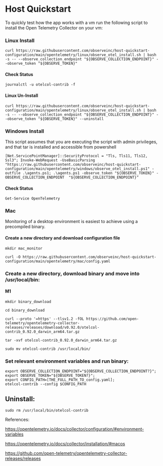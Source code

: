 # Host Quickstart
To quickly test how the app works with a vm run the following script to install the Open Telemetry Collector on your vm:

### Linux Install
```
curl https://raw.githubusercontent.com/observeinc/host-quickstart-configuration/main/opentelemetry/linux/observe_otel_install.sh | bash -s -- --observe_collection_endpoint "${OBSERVE_COLLECTION_ENDPOINT}" --observe_token "${OBSERVE_TOKEN}"
```

#### Check Status
```
journalctl -u otelcol-contrib -f
```

#### Linux Un-Install
```
curl https://raw.githubusercontent.com/observeinc/host-quickstart-configuration/main/opentelemetry/linux/observe_otel_install.sh | bash -s -- --observe_collection_endpoint "${OBSERVE_COLLECTION_ENDPOINT}" --observe_token "${OBSERVE_TOKEN}" --uninstall
```

### Windows Install
This script assumes that you are executing the script with admin privileges, and that tar is installed and accessible from powershell

```
[Net.ServicePointManager]::SecurityProtocol = "Tls, Tls11, Tls12, Ssl3"; Invoke-WebRequest -UseBasicParsing "https://raw.githubusercontent.com/observeinc/host-quickstart-configuration/main/opentelemetry/windows/observe_otel_install.ps1" -outfile .\agents.ps1; .\agents.ps1 -observe_token "${OBSERVE_TOKEN}" -OBSERVE_COLLECTION_ENDPOINT  "${OBSERVE_COLLECTION_ENDPOINT}"

```

#### Check Status
```
Get-Service OpenTelemetry
```

### Mac

Monitoring of a desktop environment is easiest to achieve using a precompiled binary.

#### Create a new directory and download configuration file
```
mkdir mac_monitor

curl -O https://raw.githubusercontent.com/observeinc/host-quickstart-configuration/main/opentelemetry/mac/config.yaml
```

### Create a new directory, download binary and move into /usr/local/bin:
#### M1
```
mkdir binary_download

cd binary_download

curl --proto '=https' --tlsv1.2 -fOL https://github.com/open-telemetry/opentelemetry-collector-releases/releases/download/v0.92.0/otelcol-contrib_0.92.0_darwin_arm64.tar.gz

tar -xvf otelcol-contrib_0.92.0_darwin_arm64.tar.gz

sudo mv otelcol-contrib /usr/local/bin/

```

### Set relevant environment variables and run binary:

```
export OBSERVE_COLLECTION_ENDPOINT="${OBSERVE_COLLECTION_ENDPOINT?}"; 
export OBSERVE_TOKEN="${OBSERVE_TOKEN?}"; 
export CONFIG_PATH=[THE_FULL_PATH_TO_config.yaml]; 
otelcol-contrib --config $CONFIG_PATH
```

## Uninstall:

```
sudo rm /usr/local/bin/otelcol-contrib
```

References:

https://opentelemetry.io/docs/collector/configuration/#environment-variables

https://opentelemetry.io/docs/collector/installation/#macos

https://github.com/open-telemetry/opentelemetry-collector-releases/releases